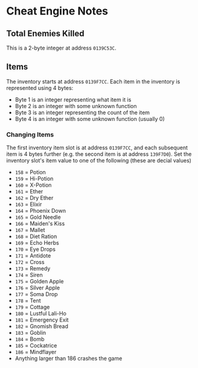 # Cheat Engine Notes

## Total Enemies Killed
This is a 2-byte integer at address `0139C53C`.

## Items
The inventory starts at address `0139F7CC`. Each item in the inventory is represented using 4 bytes:
* Byte 1 is an integer representing what item it is
* Byte 2 is an integer with some unknown function
* Byte 3 is an integer representing the count of the item
* Byte 4 is an integer with some unknown function (usually 0)

### Changing Items
The first inventory item slot is at address `0139F7CC`, and each subsequent item is 4 bytes further (e.g. the second item is at address `139F7D0`). Set the inventory slot's item value to one of the following (these are decial values)
* `158` = Potion
* `159` = Hi-Potion
* `160` = X-Potion
* `161` = Ether
* `162` = Dry Ether
* `163` = Elixir
* `164` = Phoenix Down
* `165` = Gold Needle
* `166` = Maiden's Kiss
* `167` = Mallet
* `168` = Diet Ration
* `169` = Echo Herbs
* `170` = Eye Drops
* `171` = Antidote
* `172` = Cross
* `173` = Remedy
* `174` = Siren
* `175` = Golden Apple
* `176` = Silver Apple
* `177` = Soma Drop
* `178` = Tent
* `179` = Cottage
* `180` = Lustful Lali-Ho
* `181` = Emergency Exit
* `182` = Gnomish Bread
* `183` = Goblin
* `184` = Bomb
* `185` = Cockatrice
* `186` = Mindflayer
* Anything larger than 186 crashes the game
